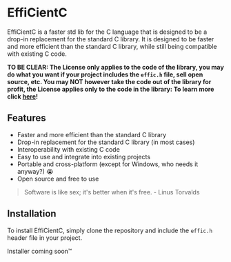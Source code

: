 # EffiCientC
EffiCientC is a faster std lib for the C language that is designed to be a drop-in replacement for the standard C library.
It is designed to be faster and more efficient than the standard C library, while still being compatible with existing C code.

**TO BE CLEAR: The License only applies to the code of the library, you may do what you want if your project includes the `effic.h` file, sell open source, etc. You may NOT however take the code out of the library for profit, the License applies only to the code in the library: To learn more click [here](https://raw.githubusercontent.com/Thoq-jar/Thoq-License/main/License)!**

## Features
- Faster and more efficient than the standard C library
- Drop-in replacement for the standard C library (in most cases)
- Interoperability with existing C code
- Easy to use and integrate into existing projects
- Portable and cross-platform (except for Windows, who needs it anyway?) :sob:
- Open source and free to use

> Software is like sex; it's better when it's free. - Linus Torvalds


## Installation
To install EffiCientC, simply clone the repository and include the `effic.h` header file in your project.

Installer coming soon™
